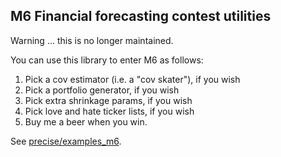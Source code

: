 
## M6 Financial forecasting contest utilities

Warning ... this is no longer maintained. 

You can use this library to enter M6 as follows:

   1. Pick a cov estimator (i.e. a "cov skater"), if you wish
   2. Pick a portfolio generator, if you wish
   3. Pick extra shrinkage params, if you wish
   4. Pick love and hate ticker lists, if you wish
   5. Buy me a beer when you win. 

See [precise/examples_m6](https://github.com/microprediction/precise/tree/main/examples_m6). 
